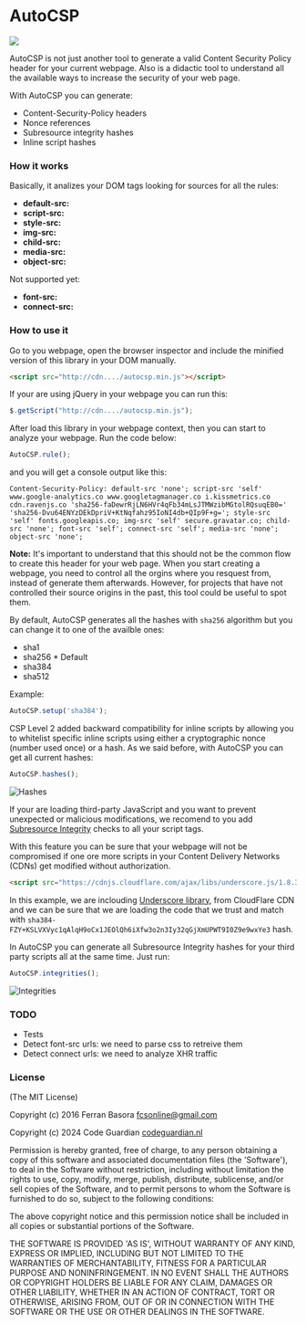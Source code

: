 # AutoCSP

![](https://api.travis-ci.org/fcsonline/autocsp.svg)

AutoCSP is not just another tool to generate a valid Content Security Policy header
for your current webpage. Also is a didactic tool to understand all the
available ways to increase the security of your web page.

With AutoCSP you can generate:

- Content-Security-Policy headers
- Nonce references
- Subresource integrity hashes
- Inline script hashes

### How it works

Basically, it analizes your DOM tags looking for sources for all the rules:

- **default-src:**
- **script-src:**
- **style-src:**
- **img-src:**
- **child-src:**
- **media-src:**
- **object-src:**

Not supported yet:

- **font-src:**
- **connect-src:**

### How to use it

Go to you webpage, open the browser inspector and include the minified version
of this library in your DOM manually.

```html
<script src="http://cdn..../autocsp.min.js"></script>
```

If your are using jQuery in your webpage you can run this:

```javascript
$.getScript("http://cdn..../autocsp.min.js");
```

After load this library in your webpage context, then you can start to analyze
your webpage. Run the code below:

```javascript
AutoCSP.rule();
```
and you will get a console output like this:

```
Content-Security-Policy: default-src 'none'; script-src 'self' www.google-analytics.co www.googletagmanager.co i.kissmetrics.co cdn.ravenjs.co 'sha256-faDewrRjLN6HVr4qFb34mLsJTMWzibMGtolRQsuqEB0=' 'sha256-Dvu64ENYzDEkDpriV+KtNqfahz95IoNI4db+QIp9F+g='; style-src 'self' fonts.googleapis.co; img-src 'self' secure.gravatar.co; child-src 'none'; font-src 'self'; connect-src 'self'; media-src 'none'; object-src 'none';
```

**Note:** It's important to understand that this should not be the common flow to create
this header for your web page. When you start creating a webpage, you need to
control all the orgins where you resquest from, instead of generate them
afterwards. However, for projects that have not controlled their source origins
in the past, this tool could be useful to spot them.

By default, AutoCSP generates all the hashes with `sha256` algorithm but you
can change it to one of the availble ones:

- sha1
- sha256 * Default
- sha384
- sha512

Example:
```javascript
AutoCSP.setup('sha384');
```

CSP Level 2 added backward compatibility for inline scripts by allowing you to
whitelist specific inline scripts using either a cryptographic nonce (number
used once) or a hash. As we said before, with AutoCSP you can get all current
hashes:

```javascript
AutoCSP.hashes();
```
![Hashes](./doc/hashes.png)

If your are loading third-party JavaScript and you want to prevent unexpected
or malicious modifications, we recomend to you add [Subresource
Integrity](https://hacks.mozilla.org/2015/09/subresource-integrity-in-firefox-43/)
checks to all your script tags.

With this feature you can be sure that your webpage will not be compromised if
one ore more scripts in your Content Delivery Networks (CDNs) get modified
without authorization.

```html
<script src="https://cdnjs.cloudflare.com/ajax/libs/underscore.js/1.8.3/underscore-min.js" integrity="sha384-FZY+KSLVXVyc1qAlqH9oCx1JEOlQh6iXfw3o2n3Iy32qGjXmUPWT9I0Z9e9wxYe3" crossorigin="anonymous"></script>
```

In this example, we are inclouding [Underscore library](http://underscorejs.org/),
from CloudFlare CDN and we can be sure that we are loading the code that we
trust and match with
`sha384-FZY+KSLVXVyc1qAlqH9oCx1JEOlQh6iXfw3o2n3Iy32qGjXmUPWT9I0Z9e9wxYe3` hash.

In AutoCSP you can generate all Subresource Integrity hashes for your third
party scripts all at the same time. Just run:

```javascript
AutoCSP.integrities();
```

![Integrities](./doc/integrities.png)

### TODO

- Tests
- Detect font-src urls: we need to parse css to retreive them
- Detect connect urls: we need to analyze XHR traffic

### License

(The MIT License)

Copyright (c) 2016 Ferran Basora <fcsonline@gmail.com>

Copyright (c) 2024 Code Guardian [codeguardian.nl](https://codeguardian.nl)

Permission is hereby granted, free of charge, to any person obtaining a copy of this software and associated documentation files (the 'Software'), to deal in the Software without restriction, including without limitation the rights to use, copy, modify, merge, publish, distribute, sublicense, and/or sell copies of the Software, and to permit persons to whom the Software is furnished to do so, subject to the following conditions:

The above copyright notice and this permission notice shall be included in all copies or substantial portions of the Software.

THE SOFTWARE IS PROVIDED 'AS IS', WITHOUT WARRANTY OF ANY KIND, EXPRESS OR IMPLIED, INCLUDING BUT NOT LIMITED TO THE WARRANTIES OF MERCHANTABILITY, FITNESS FOR A PARTICULAR PURPOSE AND NONINFRINGEMENT. IN NO EVENT SHALL THE AUTHORS OR COPYRIGHT HOLDERS BE LIABLE FOR ANY CLAIM, DAMAGES OR OTHER LIABILITY, WHETHER IN AN ACTION OF CONTRACT, TORT OR OTHERWISE, ARISING FROM, OUT OF OR IN CONNECTION WITH THE SOFTWARE OR THE USE OR OTHER DEALINGS IN THE SOFTWARE.
